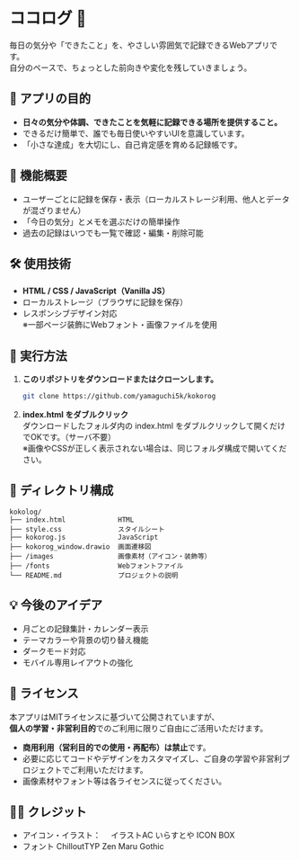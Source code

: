 # ココログ 📝

毎日の気分や「できたこと」を、やさしい雰囲気で記録できるWebアプリです。  
自分のペースで、ちょっとした前向きや変化を残していきましょう。



## 🎯 アプリの目的

- **日々の気分や体調、できたことを気軽に記録できる場所を提供すること。**
- できるだけ簡単で、誰でも毎日使いやすいUIを意識しています。
- 「小さな達成」を大切にし、自己肯定感を育める記録帳です。



## 📌 機能概要

- ユーザーごとに記録を保存・表示（ローカルストレージ利用、他人とデータが混ざりません）
- 「今日の気分」とメモを選ぶだけの簡単操作
- 過去の記録はいつでも一覧で確認・編集・削除可能



## 🛠️ 使用技術

- **HTML / CSS / JavaScript（Vanilla JS）**
- ローカルストレージ（ブラウザに記録を保存）
- レスポンシブデザイン対応  
  ※一部ページ装飾にWebフォント・画像ファイルを使用



## 🚀 実行方法

1. **このリポジトリをダウンロードまたはクローンします。**
   ```bash
   git clone https://github.com/yamaguchi5k/kokorog

2. **index.html をダブルクリック**  
   ダウンロードしたフォルダ内の index.html をダブルクリックして開くだけでOKです。（サーバ不要）  
   ※画像やCSSが正しく表示されない場合は、同じフォルダ構成で開いてください。



## 📂 ディレクトリ構成

```plaintext
kokolog/
├── index.html             HTML
├── style.css              スタイルシート
├── kokorog.js             JavaScript
├── kokorog_window.drawio  画面遷移図
├── /images                画像素材（アイコン・装飾等）
├── /fonts                 Webフォントファイル
└── README.md              プロジェクトの説明
```



## 💡 今後のアイデア

- 月ごとの記録集計・カレンダー表示
- テーマカラーや背景の切り替え機能
- ダークモード対応
- モバイル専用レイアウトの強化



## 📜 ライセンス
本アプリはMITライセンスに基づいて公開されていますが、  
**個人の学習・非営利目的**でのご利用に限りご自由にご活用いただけます。

- **商用利用（営利目的での使用・再配布）は禁止**です。
- 必要に応じてコードやデザインをカスタマイズし、ご自身の学習や非営利プロジェクトでご利用いただけます。
- 画像素材やフォント等は各ライセンスに従ってください。



## 🙇‍♀️ クレジット

- アイコン・イラスト：
　イラストAC
  いらすとや
  ICON BOX
- フォント
  ChilloutTYP
  Zen Maru Gothic
